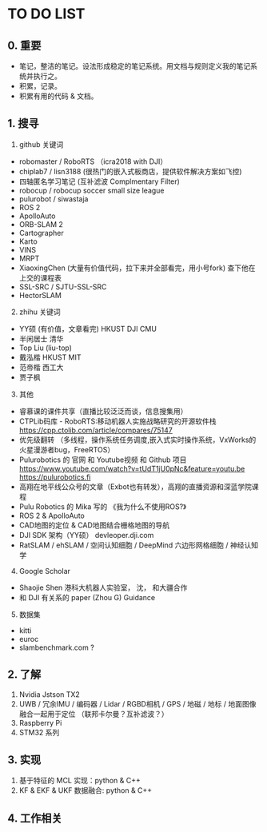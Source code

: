 # TO DO LIST

## 0. 重要
- 笔记，整洁的笔记。设法形成稳定的笔记系统。用文档与规则定义我的笔记系统并执行之。
- 积累，记录。
- 积累有用的代码 & 文档。

## 1. 搜寻
1. github 关键词
  - robomaster / RoboRTS （icra2018 with DJI） 
  - chiplab7 / lisn3188  (很热门的嵌入式板商店，提供软件解决方案如飞控)
  - 四轴匿名学习笔记 (互补滤波 Complmentary Filter)
  - robocup / robocup soccer small size league
  - pulurobot / siwastaja
  - ROS 2
  - ApolloAuto
  - ORB-SLAM 2 
  - Cartographer
  - Karto
  - VINS
  - MRPT
  - XiaoxingChen (大量有价值代码，拉下来并全部看完，用小号fork) 查下他在上交的课程表
  - SSL-SRC / SJTU-SSL-SRC
  - HectorSLAM
  
2. zhihu 关键词
  - YY硕 (有价值，文章看完) HKUST DJI CMU
  - 半闲居士 清华 
  - Top Liu (liu-top)
  - 戴泓楷 HKUST MIT
  - 范帝楷 西工大
  - 贾子枫

3. 其他
  - 睿慕课的课件共享（直播比较泛泛而谈，信息搜集用）
  - CTPLib码库 - RoboRTS:移动机器人实施战略研究的开源软件栈   https://cpp.ctolib.com/article/compares/75147
  - 优先级翻转 （多线程，操作系统任务调度,嵌入式实时操作系统，VxWorks的火星漫游者bug，FreeRTOS）
  - Pulurobotics 的 官网 和 Youtube视频 和 Github 项目  https://www.youtube.com/watch?v=tUdT1jU0pNc&feature=youtu.be    https://pulurobotics.fi
  - 高翔在地平线公众号的文章（Exbot也有转发），高翔的直播资源和深蓝学院课程
  - Pulu Robotics 的 Mika 写的 《我为什么不使用ROS?》
  - ROS 2 & ApolloAuto
  - CAD地图的定位 & CAD地图结合栅格地图的导航
  - DJI SDK 架构（YY硕） devleoper.dji.com
  - RatSLAM / ehSLAM / 空间认知细胞 / DeepMind 六边形网格细胞 / 神经认知学

4. Google Scholar
  - Shaojie Shen 港科大机器人实验室， 沈， 和大疆合作
  - 和 DJI 有关系的 paper (Zhou G)  Guidance

5. 数据集
  - kitti
  - euroc
  - slambenchmark.com ?

## 2. 了解
1. Nvidia Jstson TX2
2. UWB / 冗余IMU / 编码器 / Lidar / RGBD相机 / GPS / 地磁 / 地标 / 地面图像 融合一起用于定位 （联邦卡尔曼？互补滤波？）
3. Raspberry Pi 
4. STM32 系列

## 3. 实现
1. 基于特征的 MCL 实现：python & C++
2. KF & EKF & UKF 数据融合: python & C++

## 4. 工作相关
